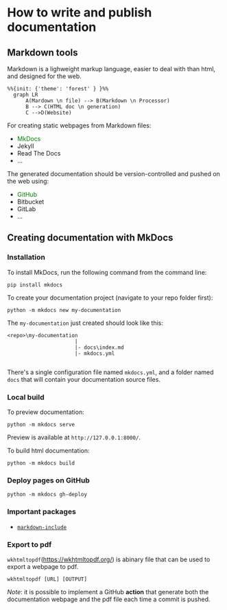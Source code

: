 # How to write and publish documentation

## Markdown tools

Markdown is a lighweight markup language, easier to deal with than html, and designed for the web.

```mermaid
%%{init: {'theme': 'forest' } }%%
  graph LR
      A(Mardown \n file) --> B(Markdown \n Processor)
      B --> C(HTML doc \n generation)
      C -->D(Website)
```

For creating static webpages from Markdown files:

+ <span style="color:green">MkDocs</span>
+ Jekyll
+ Read The Docs
+ ...

The generated documentation should be version-controlled and pushed on the web using:

+ <span style="color:green">GitHub</span>
+ Bitbucket
+ GitLab 
+ ...

## Creating documentation with MkDocs 

### Installation

To install MkDocs, run the following command from the command line:

```
pip install mkdocs
```

To create your documentation project (navigate to your repo folder first):

```
python -m mkdocs new my-documentation
```

The `my-documentation` just created should look like this:

```
<repo>\my-documentation
                      |
                      |- docs\index.md
                      |- mkdocs.yml
                                                                          
```
There's a single configuration file named `mkdocs.yml`, and a folder named `docs` that will contain your documentation source files.

### Local build

To preview documentation:

```
python -m mkdocs serve
```

Preview is available at `http://127.0.0.1:8000/`.

To build html documentation:

```
python -m mkdocs build
```

### Deploy pages on GitHub

```
python -m mkdocs gh-deploy
```

### Important packages

+ [`markdown-include`](https://github.com/cmacmackin/markdown-include)

### Export to pdf

`wkhtmltopdf`(https://wkhtmltopdf.org/) is abinary file that can be used to export a webpage to pdf.

```
wkhtmltopdf [URL] [OUTPUT]
```

*Note*: it is possible to implement a GitHub **action** that generate both the documentation webpage and the pdf file each time a commit is pushed.